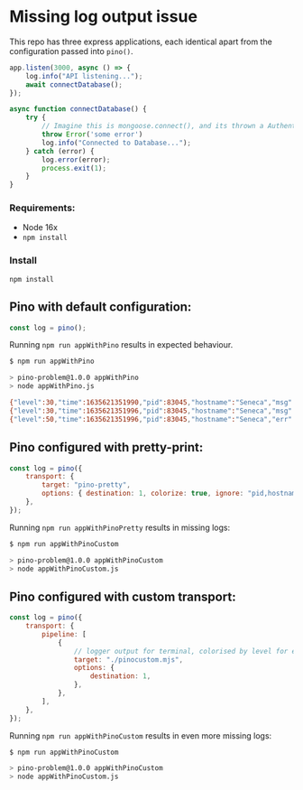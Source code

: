 # Missing log output issue

This repo has three express applications, each identical apart from the configuration passed into `pino()`.

```js
app.listen(3000, async () => {
	log.info("API listening...");
	await connectDatabase();
});

async function connectDatabase() {
	try {
		// Imagine this is mongoose.connect(), and its thrown a Authentication Failed error, and no errror is logged. 
		throw Error('some error')
		log.info("Connected to Database...");
	} catch (error) {
		log.error(error);
		process.exit(1);
	}
}
```


### Requirements:

- Node 16x
- `npm install`

### Install

`npm install`

## Pino with default configuration:

```js
const log = pino();
```

Running `npm run appWithPino` results in expected behaviour.

```bash
$ npm run appWithPino

> pino-problem@1.0.0 appWithPino
> node appWithPino.js

{"level":30,"time":1635621351990,"pid":83045,"hostname":"Seneca","msg":"App start"}
{"level":30,"time":1635621351996,"pid":83045,"hostname":"Seneca","msg":"API listening..."}
{"level":50,"time":1635621351996,"pid":83045,"hostname":"Seneca","err":{"type":"Error","message":"some error","stack":"Error: some error\n    at connectDatabase (/Users/phil/dev/pino-problem/appWithPino.js:17:9)\n    at Server.<anonymous> (/Users/phil/dev/pino-problem/appWithPino.js:12:8)\n    at Object.onceWrapper (node:events:509:28)\n    at Server.emit (node:events:390:28)\n    at emitListeningNT (node:net:1368:10)\n    at processTicksAndRejections (node:internal/process/task_queues:82:21)"},"msg":"some error"}
```

## Pino configured with pretty-print:

```js
const log = pino({
	transport: {
		target: "pino-pretty",
		options: { destination: 1, colorize: true, ignore: "pid,hostname" },
	},
});
```

Running `npm run appWithPinoPretty` results in missing logs:

```bash
$ npm run appWithPinoCustom

> pino-problem@1.0.0 appWithPinoCustom
> node appWithPinoCustom.js
```

## Pino configured with custom transport:

```js
const log = pino({
	transport: {
		pipeline: [
			{
				// logger output for terminal, colorised by level for easy reading
				target: "./pinocustom.mjs",
				options: {
					destination: 1,
				},
			},
		],
	},
});
```

Running `npm run appWithPinoCustom` results in even more missing logs:

```bash
$ npm run appWithPinoCustom

> pino-problem@1.0.0 appWithPinoCustom
> node appWithPinoCustom.js

```
